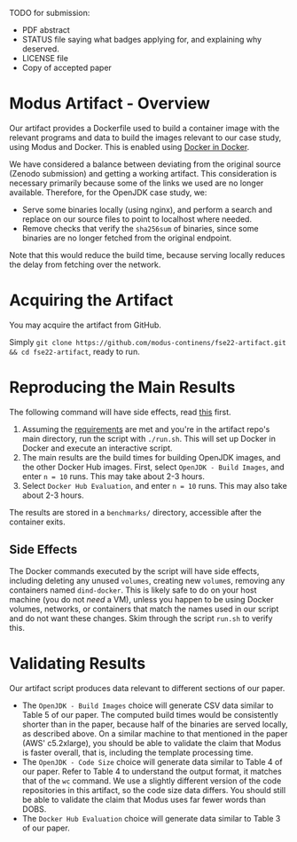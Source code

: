TODO for submission:
- PDF abstract
- STATUS file saying what badges applying for, and explaining why deserved.
- LICENSE file
- Copy of accepted paper

# Modus Artifact - Overview

Our artifact provides a Dockerfile used to build a container image with the relevant programs and data to build the images relevant to our case study, using Modus and Docker.
This is enabled using [Docker in Docker](https://hub.docker.com/_/docker).

We have considered a balance between deviating from the original source (Zenodo submission) and getting a working artifact. 
This consideration is necessary primarily because some of the links we used are no longer available.
Therefore, for the OpenJDK case study, we:
- Serve some binaries locally (using nginx), and perform a search and replace on our source files to point to localhost where needed.
- Remove checks that verify the `sha256sum` of binaries, since some binaries are no longer fetched from the original endpoint.

Note that this would reduce the build time, because serving locally reduces the delay from fetching over the network.

# Acquiring the Artifact

You may acquire the artifact from GitHub. 

Simply `git clone https://github.com/modus-continens/fse22-artifact.git && cd fse22-artifact`, ready to run.

# Reproducing the Main Results

The following command will have side effects, read [this](#side-effects) first.

1. Assuming the [requirements](./REQUIREMENTS) are met and you're in the artifact repo's main directory, run the script with `./run.sh`.
This will set up Docker in Docker and execute an interactive script.
2. The main results are the build times for building OpenJDK images, and the other Docker Hub images.
First, select `OpenJDK - Build Images`, and enter `n = 10` runs. This may take about 2-3 hours.
3. Select `Docker Hub Evaluation`, and enter `n = 10` runs. This may also take about 2-3 hours.

The results are stored in a `benchmarks/` directory, accessible after the container exits.

## Side Effects

The Docker commands executed by the script will have side effects, including deleting any unused `volumes`, creating new `volume`s, removing any containers named `dind-docker`. 
This is likely safe to do on your host machine (you do not *need* a VM), unless you happen to be using Docker volumes, networks, or containers that match the names used in our script and do not want these changes.
Skim through the script `run.sh` to verify this.

# Validating Results

Our artifact script produces data relevant to different sections of our paper.
- The `OpenJDK - Build Images` choice will generate CSV data similar to Table 5 of our paper.
The computed build times would be consistently shorter than in the paper, because half of the binaries are served locally, as described above.
On a similar machine to that mentioned in the paper (AWS' c5.2xlarge), you should be able to validate the claim that Modus is faster overall, that is, including the template processing time.
- The `OpenJDK - Code Size` choice will generate data similar to Table 4 of our paper.
Refer to Table 4 to understand the output format, it matches that of the `wc` command.
We use a slightly different version of the code repositories in this artifact, so the code size data differs.
You should still be able to validate the claim that Modus uses far fewer words than DOBS.
- The `Docker Hub Evaluation` choice will generate data similar to Table 3 of our paper.
